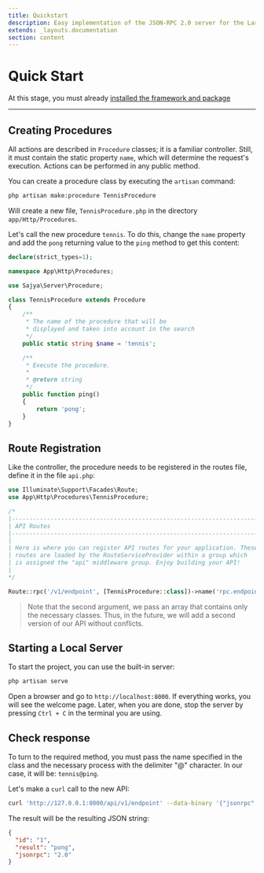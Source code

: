 ```yaml
---
title: Quickstart
description: Easy implementation of the JSON-RPC 2.0 server for the Laravel framework.
extends: _layouts.documentation
section: content
---
```


# Quick Start

At this stage, you must already [installed the framework and package](/docs/installation)

----


## Creating Procedures

All actions are described in `Procedure` classes; it is a familiar controller. Still, it must contain the static property `name`, which will determine the request's execution. Actions can be performed in any public method.

You can create a procedure class by executing the `artisan` command:

```bash
php artisan make:procedure TennisProcedure
```

Will create a new file, `TennisProcedure.php` in the directory `app/Http/Procedures`.

Let's call the new procedure `tennis`. To do this, change the `name` property and add the `pong` returning value to the `ping` method to get this content:


```php
declare(strict_types=1);

namespace App\Http\Procedures;

use Sajya\Server\Procedure;

class TennisProcedure extends Procedure
{
    /**
     * The name of the procedure that will be
     * displayed and taken into account in the search
     */
    public static string $name = 'tennis';

    /**
     * Execute the procedure.
     *
     * @return string
     */
    public function ping()
    {
        return 'pong';
    }
}
```

## Route Registration

Like the controller, the procedure needs to be registered in the routes file, define it in the file `api.php`:

```php
use Illuminate\Support\Facades\Route;
use App\Http\Procedures\TennisProcedure;

/*
|--------------------------------------------------------------------------
| API Routes
|--------------------------------------------------------------------------
|
| Here is where you can register API routes for your application. These
| routes are loaded by the RouteServiceProvider within a group which
| is assigned the "api" middleware group. Enjoy building your API!
|
*/

Route::rpc('/v1/endpoint', [TennisProcedure::class])->name('rpc.endpoint');
```

> Note that the second argument, we pass an array that contains only the necessary classes. Thus, in the future, we will add a second version of our API without conflicts.


## Starting a Local Server

To start the project, you can use the built-in server:
```bash
php artisan serve
```

Open a browser and go to `http://localhost:8000`. If everything works, you will see the welcome page. Later, when you are done, stop the server by pressing `Ctrl + C` in the terminal you are using.

## Check response 

To turn to the required method, you must pass the name specified in the class and the necessary process with the delimiter "@" character. In our case, it will be: `tennis@ping`.

Let's make a `curl` call to the new API:

```bash
curl 'http://127.0.0.1:8000/api/v1/endpoint' --data-binary '{"jsonrpc":"2.0","method":"tennis@ping","id":1}'
```

The result will be the resulting JSON string:
```json
{
  "id": "1",
  "result": "pong",
  "jsonrpc": "2.0"
}
```
